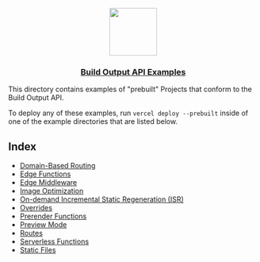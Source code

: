 <p align="center">
  <a href="https://vercel.com/docs/build-output-api/v3">
    <img src="https://assets.vercel.com/image/upload/v1588805858/repositories/vercel/logo.png" height="96">
    <h3 align="center">Build Output API Examples</h3>
  </a>
</p>

This directory contains examples of "prebuilt" Projects that conform to the Build Output API.

To deploy any of these examples, run `vercel deploy --prebuilt` inside of one of the example directories
that are listed below.

## Index

- [Domain-Based Routing](./wildcard)
- [Edge Functions](./edge-functions)
- [Edge Middleware](./edge-middleware)
- [Image Optimization](./image-optimization)
- [On-demand Incremental Static Regeneration (ISR)](./on-demand-isr)
- [Overrides](./overrides)
- [Prerender Functions](./prerender-functions)
- [Preview Mode](./preview-mode)
- [Routes](./routes)
- [Serverless Functions](./serverless-functions)
- [Static Files](./static-files)
